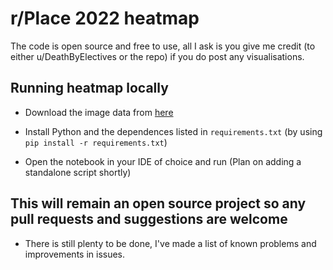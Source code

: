 # r/Place 2022 heatmap

The code is open source and free to use, all I ask is you give me credit (to either u/DeathByElectives or the repo) if you do post any visualisations. 

## Running heatmap locally

- Download the image data from [here](https://place.thatguyalex.com/)

- Install Python and the dependences listed in `requirements.txt` (by using `pip install -r requirements.txt`)

- Open the notebook in your IDE of choice and run (Plan on adding a standalone script shortly)


## This will remain an open source project so any pull requests and suggestions are welcome

- There is still plenty to be done, I've made a list of known problems and improvements in issues.  
